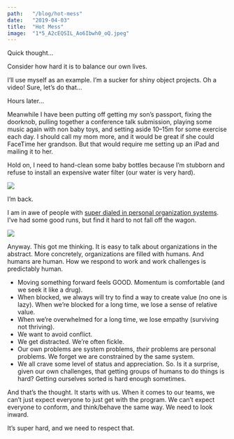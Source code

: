 ```yaml
---
path:	"/blog/hot-mess"
date:	"2019-04-03"
title:	"Hot Mess"
image:	"1*5_A2cEQSIL_Ao6Ibwh0_oQ.jpeg"
---
```


Quick thought…

Consider how hard it is to balance our own lives.

I’ll use myself as an example. I’m a sucker for shiny object projects. Oh a video! Sure, let’s do that…

Hours later…

Meanwhile I have been putting off getting my son’s passport, fixing the doorknob, pulling together a conference talk submission, playing some music again with non baby toys, and setting aside 10–15m for some exercise each day. I should call my mom more, and it would be great if she could FaceTime her grandson. But that would require me setting up an iPad and mailing it to her.

Hold on, I need to hand-clean some baby bottles because I’m stubborn and refuse to install an expensive water filter (our water is very hard).

![](/images/1*5_A2cEQSIL_Ao6Ibwh0_oQ.jpeg)

I’m back.

I am in awe of people with [super dialed in personal organization systems](https://lifes-work.netlify.com/). I’ve had some good runs, but find it hard to not fall off the wagon.

![](/images/1*5F-nH7b6Cefm6YKB2Xrw5Q.png)

Anyway. This got me thinking. It is easy to talk about organizations in the abstract. More concretely, organizations are filled with humans. And humans are human. How we respond to work and work challenges is predictably human.

* Moving something forward feels GOOD. Momentum is comfortable (and we seek it like a drug).
* When blocked, we always will try to find a way to create value (no one is lazy). When we’re blocked for a long time, we lose a sense of relative value.
* When we’re overwhelmed for a long time, we lose empathy (surviving not thriving).
* We want to avoid conflict.
* We get distracted. We’re often fickle.
* Our own problems are system problems, *their* problems are personal problems. We forget we are constrained by the same system.
* We all crave some level of status and appreciation.
So. Is it a surprise, given our own challenges, that getting groups of humans to do things is hard? Getting ourselves sorted is hard enough sometimes.

And that’s the thought. It starts with us. When it comes to our teams, we can’t just expect everyone to just get with the program. We can’t expect everyone to conform, and think/behave the same way. We need to look inward.

It’s super hard, and we need to respect that.

